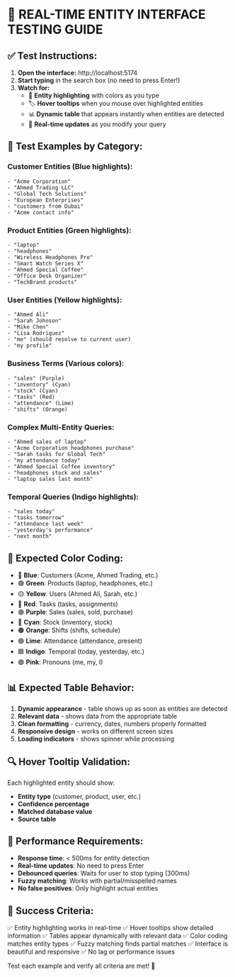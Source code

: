 🎯 **REAL-TIME ENTITY INTERFACE TESTING GUIDE**
==================================================

## ✅ **Test Instructions:**

1. **Open the interface:** http://localhost:5174
2. **Start typing** in the search box (no need to press Enter!)
3. **Watch for:**
   - 🎨 **Entity highlighting** with colors as you type
   - 🏷️ **Hover tooltips** when you mouse over highlighted entities
   - 📊 **Dynamic table** that appears instantly when entities are detected
   - 🔄 **Real-time updates** as you modify your query

## 🧪 **Test Examples by Category:**

### **Customer Entities (Blue highlights):**
```
- "Acme Corporation"
- "Ahmed Trading LLC"
- "Global Tech Solutions"
- "European Enterprises"
- "customers from Dubai"
- "Acme contact info"
```

### **Product Entities (Green highlights):**
```
- "laptop"
- "headphones"
- "Wireless Headphones Pro"
- "Smart Watch Series X"
- "Ahmed Special Coffee"
- "Office Desk Organizer"
- "TechBrand products"
```

### **User Entities (Yellow highlights):**
```
- "Ahmed Ali"
- "Sarah Johnson"
- "Mike Chen"
- "Lisa Rodriguez"
- "me" (should resolve to current user)
- "my profile"
```

### **Business Terms (Various colors):**
```
- "sales" (Purple)
- "inventory" (Cyan)
- "stock" (Cyan)
- "tasks" (Red)
- "attendance" (Lime)
- "shifts" (Orange)
```

### **Complex Multi-Entity Queries:**
```
- "Ahmed sales of laptop"
- "Acme Corporation headphones purchase"
- "Sarah tasks for Global Tech"
- "my attendance today"
- "Ahmed Special Coffee inventory"
- "headphones stock and sales"
- "laptop sales last month"
```

### **Temporal Queries (Indigo highlights):**
```
- "sales today"
- "tasks tomorrow"
- "attendance last week"
- "yesterday's performance"
- "next month"
```

## 🎨 **Expected Color Coding:**
- 🔵 **Blue**: Customers (Acme, Ahmed Trading, etc.)
- 🟢 **Green**: Products (laptop, headphones, etc.)
- 🟡 **Yellow**: Users (Ahmed Ali, Sarah, etc.)
- 🔴 **Red**: Tasks (tasks, assignments)
- 🟣 **Purple**: Sales (sales, sold, purchase)
- 🔷 **Cyan**: Stock (inventory, stock)
- 🟠 **Orange**: Shifts (shifts, schedule)
- 🟢 **Lime**: Attendance (attendance, present)
- 🟦 **Indigo**: Temporal (today, yesterday, etc.)
- 🟣 **Pink**: Pronouns (me, my, I)

## 📊 **Expected Table Behavior:**
1. **Dynamic appearance** - table shows up as soon as entities are detected
2. **Relevant data** - shows data from the appropriate table
3. **Clean formatting** - currency, dates, numbers properly formatted
4. **Responsive design** - works on different screen sizes
5. **Loading indicators** - shows spinner while processing

## 🔍 **Hover Tooltip Validation:**
Each highlighted entity should show:
- **Entity type** (customer, product, user, etc.)
- **Confidence percentage**
- **Matched database value**
- **Source table**

## 🚀 **Performance Requirements:**
- **Response time**: < 500ms for entity detection
- **Real-time updates**: No need to press Enter
- **Debounced queries**: Waits for user to stop typing (300ms)
- **Fuzzy matching**: Works with partial/misspelled names
- **No false positives**: Only highlight actual entities

## 🎯 **Success Criteria:**
✅ Entity highlighting works in real-time
✅ Hover tooltips show detailed information
✅ Tables appear dynamically with relevant data
✅ Color coding matches entity types
✅ Fuzzy matching finds partial matches
✅ Interface is beautiful and responsive
✅ No lag or performance issues

Test each example and verify all criteria are met! 🎉
